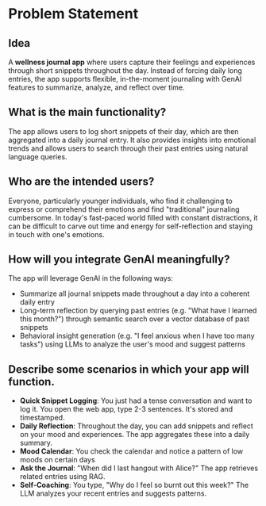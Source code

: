 # Problem Statement

## **Idea**

A **wellness journal app** where users capture their feelings and experiences through short snippets throughout the day. Instead of forcing daily long entries, the app supports flexible, in-the-moment journaling with GenAI features to summarize, analyze, and reflect over time.

## **What is the main functionality?**

The app allows users to log short snippets of their day, which are then aggregated into a daily journal entry. It also provides insights into emotional trends and allows users to search through their past entries using natural language queries.

## **Who are the intended users?**

Everyone, particularly younger individuals, who find it challenging to express or comprehend their emotions and find "traditional" journaling cumbersome. In today's fast-paced world filled with constant distractions, it can be difficult to carve out time and energy for self-reflection and staying in touch with one's emotions.

## **How will you integrate GenAI meaningfully?**

The app will leverage GenAI in the following ways:

- Summarize all journal snippets made throughout a day into a coherent daily entry
- Long-term reflection by querying past entries (e.g. "What have I learned this month?") through semantic search over a vector database of past snippets
- Behavioral insight generation (e.g. "I feel anxious when I have too many tasks") using LLMs to analyze the user's mood and suggest patterns

## **Describe some scenarios in which your app will function.**

- **Quick Snippet Logging**: You just had a tense conversation and want to log it. You open the web app, type 2-3 sentences. It's stored and timestamped.
- **Daily Reflection**: Throughout the day, you can add snippets and reflect on your mood and experiences. The app aggregates these into a daily summary.
- **Mood Calendar**: You check the calendar and notice a pattern of low moods on certain days
- **Ask the Journal**: "When did I last hangout with Alice?" The app retrieves related entries using RAG.
- **Self-Coaching**: You type, "Why do I feel so burnt out this week?" The LLM analyzes your recent entries and suggests patterns.
